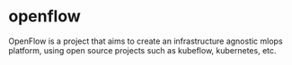 # openflow
OpenFlow is a project that aims to create an infrastructure agnostic mlops platform, using open source projects such as kubeflow, kubernetes, etc.
